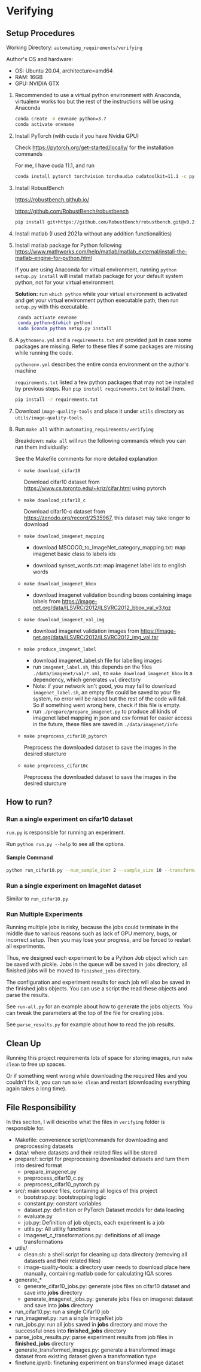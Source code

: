 # Verifying

## Setup Procedures

Working Directory: `automating_requirements/verifying`

Author's OS and hardware:

- OS: Ubuntu 20.04, architecture=amd64
- RAM: 16GB
- GPU: NVIDIA GTX

1. Recommended to use a virtual python environment with Anaconda, virtualenv works too but the rest of the instructions will be using Anaconda

   ```bash
   conda create -n envname python=3.7
   conda activate envname
   ```

2. Install PyTorch (with cuda if you have Nvidia GPU)

   Check https://pytorch.org/get-started/locally/ for the installation commands

   For me, I have cuda 11.1, and run

   ```bash
   conda install pytorch torchvision torchaudio cudatoolkit=11.1 -c pytorch -c nvidia
   ```

3. Install RobustBench

   https://robustbench.github.io/

   https://github.com/RobustBench/robustbench

   ```bash
   pip install git+https://github.com/RobustBench/robustbench.git@v0.2.1
   ```

4. Install matlab (I used 2021a without any addition functionalities)
5. Install matlab package for Python following https://www.mathworks.com/help/matlab/matlab_external/install-the-matlab-engine-for-python.html

   If you are using Anaconda for virtual environment, running `python setup.py install` will install matlab package for your default system python, not for your virtual environment.

   **Solution:** run `which python` while your virtual environment is activated and get your virtual environment python executable path, then run `setup.py` with this executable.

   ```bash
    conda activate envname
    conda_python=$(which python)
    sudo $conda_python setup.py install
   ```

6. A `pythonenv.yml` and a `requirements.txt` are provided just in case some packages are missing. Refer to these files if some packages are missing while running the code.

   `pythonenv.yml` describes the entire conda environment on the author's machine

   `requirements.txt` listed a few python packages that may not be installed by previous steps. Run `pip install requirements.txt` to install them.

   ```bash
   pip install -r requirements.txt
   ```

7. Download `image-quality-tools` and place it under `utils` directory as `utils/image-quality-tools`.
8. Run `make all` within `automating_requirements/verifying`

   Breakdown: `make all` will run the following commands which you can run them individually:

   See the Makefile comments for more detailed explanation

   - `make download_cifar10`

     Download cifar10 dataset from https://www.cs.toronto.edu/~kriz/cifar.html using pytorch

   - `make download_cifar10_c`

     Download cifar10-c dataset from https://zenodo.org/record/2535967, this dataset may take longer to download

   - `make download_imagenet_mapping`

     - download MSCOCO_to_ImageNet_category_mapping.txt: map imagenet basic class to labels ids

     - download synset_words.txt: map imagenet label ids to english words

   - `make download_imagenet_bbox`

     - download imagenet validation bounding boxes containing image labels from https://image-net.org/data/ILSVRC/2012/ILSVRC2012_bbox_val_v3.tgz

   - `make download_imagenet_val_img`

     - download imagenet validation images from https://image-net.org/data/ILSVRC/2012/ILSVRC2012_img_val.tar

   - `make produce_imagenet_label`

     - download imagenet_label.sh file for labelling images
     - run `imagenet_label.sh`, this depends on the files `./data/imagenet/val/*.xml`, so `make download_imagenet_bbox` is a dependency, which generates `val` directory
     - Note: if your network isn't good, you may fail to download `imagenet_label.sh`, an empty file could be saved to your file system, no error will be raised but the rest of the code will fail. So if something went wrong here, check if this file is empty.
     - run `./prepare/prepare_imagenet.py` to produce all kinds of imagenet label mapping in json and csv format for easier access in the future, these files are saved in `./data/imagenet/info`

   - `make preprocess_cifar10_pytorch`

     Preprocess the downloaded dataset to save the images in the desired sturcture

   - `make preprocess_cifar10c`

     Preprocess the downloaded dataset to save the images in the desired sturcture

## How to run?

### Run a single experiment on cifar10 dataset

`run.py` is responsible for running an experiment.

Run `python run.py --help` to see all the options.

#### Sample Command

```bash
python run_cifar10.py --num_sample_iter 2 --sample_size 10 --transformation gaussian_noise --rq_type abs --model_names Standard Hendrycks2020AugMix_ResNeXt --batch_size 5
```

### Run a single experiment on ImageNet dataset

Similar to `run_cifar10.py`

### Run Multiple Experiments

Running multiple jobs is risky, because the jobs could terminate in the middle due to various reasons such as lack of
GPU memory, bugs, or incorrect setup. Then you may lose your progress, and be forced to restart all experiments.

Thus, we designed each experiment to be a Python Job object which can be saved with pickle.
Jobs in the queue will be saved in `jobs` directory, all finished jobs will be moved to `finished_jobs` directory.

The configuration and experiment results for each job will also be saved in the finished jobs objects.
You can use a script the read these objects and parse the results.

See `run-all.py` for an example about how to generate the jobs objects.
You can tweak the parameters at the top of the file for creating jobs.

See `parse_results.py` for example about how to read the job results.

## Clean Up

Running this project requirements lots of space for storing images, run `make clean` to free up spaces.

Or if something went wrong while downloading the required files and you couldn't fix it, you can run `make clean` and restart (downloading everything again takes a long time).



## File Responsibility

In this seciton, I will describe what the files in `verifying` folder is responsible for.

- Makefile: convenience script/commands for downloading and preprocessing datasets
- data/: where datasets and their related files will be stored
- prepare/: script for preprocessing downloaded datasets and turn them into desired format
  - prepare_imagenet.py
  - preprocess_cifar10_c.py
  - preprocess_cifar10_pytorch.py
- src/: main source files, containing all logics of this project
  - bootstrap.py: bootstrapping logic
  - constant.py: constant variables
  - dataset.py: definition or PyTorch Dataset models for data loading
  - evaluate.py
  - job.py: Definition of job objects, each experiment is a job
  - utils.py: All utility functions
  - Imagenet_c_transformations.py: definitions of all image transformations
- utils/
  - clean.sh:  a shell script for cleaning up data directory (removing all datasets and their related files)
  - image-quality-tools: a directory user needs to download place here manually, containing matlab code for calculating IQA scores
- generate_*
  - generate_cifar10_jobs.py: generate jobs files on cifar10 dataset and save into **jobs** directory
  - generate_imagenet_jobs.py: generate jobs files on imagenet dataset and save into **jobs** directory
- run_cifar10.py: run a single Cifar10 job
- run_imagenet.py: run a single ImageNet job
- run_jobs.py: run all jobs saved in **jobs** directory and move the successful ones into **finished_jobs** directory
- parse_jobs_results.py: parse experiment results from job files in **finished_jobs** directory
- generate_transformed_images.py: generate a transformed image dataset from existing dataset given a transformation type
- finetune.ipynb: finetuning experiment on transformed image dataset
